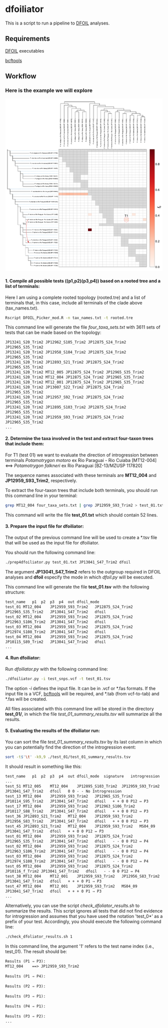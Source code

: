 # dfoiliator
This is a script to run a pipeline to [DFOIL](https://github.com/jbpease/dfoil/) analyses.

## Requirements
[DFOIL](https://github.com/jbpease/dfoil/) executables

[bcftools](https://www.htslib.org/download/)

## Workflow

### Here is the example we will explore

![alt text](https://github.com/fplmarques/dfoiliator/blob/main/test_files/clade_01_test.png)

#### 1. Compile all possible tests ((p1,p2)(p3,p4)) based on a rooted tree and a list of terminals:

Here I am using a complete rooted topology (rooted.tre) and a list of terminals that, in this case, include all terminals of the clade above (tax_names.txt).

```bash
Rscript DFOIL_Picker_mod.R -n tax_names.txt -t rooted.tre
```

This command line will generate the file *four_taxa_sets.txt* with 3611 sets of tests that can be made based on the topology:

```
JP13241_S20_Trim2 JP12962_S105_Trim2 JP12875_S24_Trim2 JP12965_S35_Trim2
JP13241_S20_Trim2 JP12958_S104_Trim2 JP12875_S24_Trim2 JP12965_S35_Trim2
JP13241_S20_Trim2 JP12893_S21_Trim2 JP12875_S24_Trim2 JP12965_S35_Trim2
JP13241_S20_Trim2 MT12_005 JP12875_S24_Trim2 JP12965_S35_Trim2
JP13241_S20_Trim2 MT12_004 JP12875_S24_Trim2 JP12965_S35_Trim2
JP13241_S20_Trim2 MT12_001 JP12875_S24_Trim2 JP12965_S35_Trim2
JP13241_S20_Trim2 JP13007_S22_Trim2 JP12875_S24_Trim2 JP12965_S35_Trim2
JP13241_S20_Trim2 JP12957_S92_Trim2 JP12875_S24_Trim2 JP12965_S35_Trim2
JP13241_S20_Trim2 JP12895_S103_Trim2 JP12875_S24_Trim2 JP12965_S35_Trim2
JP13241_S20_Trim2 JP12959_S93_Trim2 JP12875_S24_Trim2 JP12965_S35_Trim2
...

```

#### 2. Determine the taxa involved in the test and extract four-taxon trees that include them:

For T1 (test 01) we want to evaluate the direction of introgression between terminals *Potamotrygon motoro* ex Rio Paraguai - Rio Cuiaba \[MT12-004\]	<==>	*Potamotrygon falkneri* ex Rio Paraguai \[BZ-13/MZUSP 117820\]

The sequence names associated with these terminals are **MT12_004**  and **JP12959_S93_Trim2**, respectively.

To extract the four-taxon trees that include both terminals, you should run this command line in your terminal:

```bash
grep MT12_004 four_taxa_sets.txt | grep JP12959_S93_Trim2 > test_01.txt
```

This command will write the file **test_01.txt** which should contain 52 lines.


#### 3. Prepare the input file for dfoiliator:

The output of the previous command line will be used to create a *.tsv file that will be used as the input file for dfoiliator.

You should run the following command line:

```bash
./prep4dfoiliator.py test_01.txt JP13041_S47_Trim2 dfoil
```
The argument **JP13041_S47_Trim2** refers to the outgroup required in DFOIL analyses and **dfoil** especify the mode in which *dfoil.py* will be executed.

This command line will generate the file **test_01.tsv** with the following structure:

```
test_name	p1	p2	p3	p4	out	dfoil_mode
test_01	MT12_004	JP12959_S93_Trim2	JP12875_S24_Trim2	JP12965_S35_Trim2	JP13041_S47_Trim2	dfoil
test_02	MT12_004	JP12959_S93_Trim2	JP12875_S24_Trim2	JP12963_S106_Trim2	JP13041_S47_Trim2	dfoil
test_03	MT12_004	JP12959_S93_Trim2	JP12875_S24_Trim2	JP12974_S108_Trim2	JP13041_S47_Trim2	dfoil
test_04	MT12_004	JP12959_S93_Trim2	JP12875_S24_Trim2	JP10115_S89_Trim2	JP13041_S47_Trim2	dfoil
...
```
#### 4. Run dfoiliator:


Run *dfoiliator.py* with the following command line:

```bash
./dfoiliator.py -i test_snps.vcf -t test_01.tsv
```

The option *-i* defines the input file. It can be in .vcf or *.fas formats. If the input file is a VCF, [bcftools](https://www.htslib.org/download/) will be required, and *.tab (from vcf-to-tab) and *.fas will be created.

All files associated with this command line will be stored in the directory **test_01/**, in which the file *test_01_summary_results.tsv* will summarize all the results.

#### 5. Evaluating the results of the dfoiliator run:

You can sort the file *test_01_summary_results.tsv* by its last column in which you can potentially find the direction of the introgression event:

```bash
sort -t$'\t' -k9,9 ./test_01/test_01_summary_results.tsv
```

It should result in something like this:

```
test_name	p1	p2	p3	p4	out	dfoil_mode	signature	introgression
...
test_51	MT12_005	MT12_004	JP12895_S103_Trim2	JP12959_S93_Trim2	JP13041_S47_Trim2	dfoil	0 0 - -	No Introgression
test_13	MT12_004	JP12959_S93_Trim2	JP12965_S35_Trim2	JP10114_S95_Trim2	JP13041_S47_Trim2	dfoil	+ + 0 0	P12 ⇔ P3
test_17	MT12_004	JP12959_S93_Trim2	JP12963_S106_Trim2	JP10117_S88_Trim2	JP13041_S47_Trim2	dfoil	+ + 0 0	P12 ⇔ P3
test_36	JP12893_S21_Trim2	MT12_004	JP12959_S93_Trim2	JP12956_S83_Trim2	JP13041_S47_Trim2	dfoil	+ + 0 0	P12 ⇔ P3
test_45	JP12893_S21_Trim2	MT12_004	JP12959_S93_Trim2	MS04_09	JP13041_S47_Trim2	dfoil	+ + 0 0	P12 ⇔ P3
test_01	MT12_004	JP12959_S93_Trim2	JP12875_S24_Trim2	JP12965_S35_Trim2	JP13041_S47_Trim2	dfoil	- - 0 0	P12 ⇔ P4
test_02	MT12_004	JP12959_S93_Trim2	JP12875_S24_Trim2	JP12963_S106_Trim2	JP13041_S47_Trim2	dfoil	- - 0 0	P12 ⇔ P4
test_03	MT12_004	JP12959_S93_Trim2	JP12875_S24_Trim2	JP12974_S108_Trim2	JP13041_S47_Trim2	dfoil	- - 0 0	P12 ⇔ P4
test_05	MT12_004	JP12959_S93_Trim2	JP12875_S24_Trim2	JP10116_f_Trim2	JP13041_S47_Trim2	dfoil	- - 0 0	P12 ⇔ P4
test_38	MT12_004	MT12_001	JP12959_S93_Trim2	JP12956_S83_Trim2	JP13041_S47_Trim2	dfoil	+ + + 0	P1 ⇒ P3
test_47	MT12_004	MT12_001	JP12959_S93_Trim2	MS04_09	JP13041_S47_Trim2	dfoil	+ + + 0	P1 ⇒ P3
...
```

Alternatively, you can use the script *check_dfoliator_results.sh* to summarize the results. This script ignores all tests that did not find evidence for introgression and assumes that you have used the notation 'test_0*' as a prefix of your test. Accordingly, you should execute the following command line:

```bash
./check_dfoliator_results.sh 1
```

In this command line, the argument '1' refers to the test name index (i.e., test_01).
The result should be:

```
Results (P1 ⇒ P3):
MT12_004	==>	JP12959_S93_Trim2

Results (P1 ⇒ P4):

Results (P2 ⇒ P3):

Results (P3 ⇒ P1):

Results (P4 ⇒ P1):

Results (P3 ⇒ P2):
...
```


